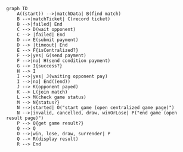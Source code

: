 ```mermaid
graph TD
    A((start)) -->|matchData| B(find match)
    B -->|matchTicket| C(record ticket)
    B -->|failed| End
    C --> D(wait opponent)
    C --> |failed| End
    D --> E(submit payment)
    D --> |timeout| End
    E --> F{isCentralized?}
    F -->|yes| G(send payment)
    F -->|no| H(send condition payment)
    G --> I{success?}
    H --> I
    I -->|yes| J(waiting opponent pay)
    I -->|no| End((end))
    J --> K(opponent payed)
    K --> L(join match)
    L --> M(check game status)
    M --> N{status?}
    N -->|started| O("start game (open centralized game page)")
    N -->|invalid, cancelled, draw, winOrLose| P("end game (open result page)")
    P --> Q{get game result?}
    Q --> Q
    O -->|win, lose, draw, surrender| P
    Q --> R(display result)
    R --> End
```
<!--stackedit_data:
eyJoaXN0b3J5IjpbMzIyMTkyNDg3LDE0MjUwNTI4ODUsNzM4OT
cyODcsMTg5OTI4NzMwNiwtODc3MDE2NTI0LDUxMDI5MTMwMiwt
ODU1NjcxNTQ3LDMyMjE5MjQ4NywtMjA4ODc0NjYxMiwtMTYwMj
Q0MTAzLDkzNzI4OTcsLTEzNjc4MzIzMTUsNzc3MzI1NjMxLDYz
NzAyNjk2NywxODM1NDE2MjMzLC04NzE2MTkwMzZdfQ==
-->